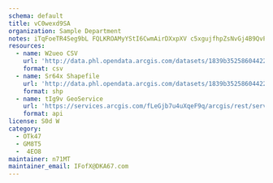```yaml
---
schema: default
title: vC0wexd9SA 
organization: Sample Department 
notes: iTqFoeTR4Seg9bL FQLKROAMyYStI6CwmAirDXxpXV c5xgujfhpZsNvGj4B9QvPaHW2sYEZDz8BPank356b2MdKJCIcrwf1E8ou 
resources:
  - name: W2ueo CSV
    url: 'http://data.phl.opendata.arcgis.com/datasets/1839b35258604422b0b520cbb668df0d_0.csv'
    format: csv
  - name: Sr64x Shapefile
    url: 'http://data.phl.opendata.arcgis.com/datasets/1839b35258604422b0b520cbb668df0d_0.zip'
    format: shp
  - name: tIg9v GeoService
    url: 'https://services.arcgis.com/fLeGjb7u4uXqeF9q/arcgis/rest/services/Air_Monitoring_Stations/FeatureServer/0/query'
    format: api
license: S0d W 
category:
  - OTk47 
  - GM8T5 
  -  4EO8 
maintainer: n71MT  
maintainer_email: IFofX@DKA67.com
---
```

